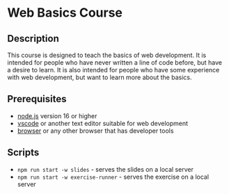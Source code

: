 # Web Basics Course

## Description

This course is designed to teach the basics of web development. It is intended for people who have never written a line of code before, but have a desire to learn. It is also intended for people who have some experience with web development, but want to learn more about the basics.

## Prerequisites

- [node.js](https://nodejs.org/en/) version 16 or higher
- [vscode](https://code.visualstudio.com/) or another text editor suitable for web development
- [browser](https://www.google.com/chrome/) or any other browser that has developer tools

## Scripts

- `npm run start -w slides` - serves the slides on a local server
- `npm run start -w exercise-runner` - serves the exercise on a local server
